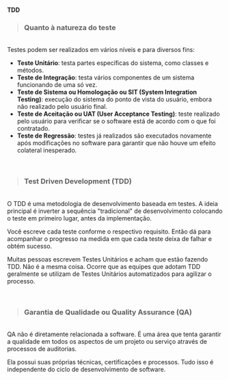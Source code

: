 **TDD**

> ### Quanto à natureza do teste

<br/>
Testes podem ser realizados em vários níveis e para diversos fins:

 - **Teste Unitário**: testa partes específicas do sistema, como classes e métodos.
 - **Teste de Integração**: testa vários componentes de um sistema funcionando de uma só vez.
 - **Teste de Sistema ou Homologação ou SIT (System Integration Testing)**: execução do sistema do ponto de vista do usuário, embora não realizado pelo usuário final.
 - **Teste de Aceitação ou UAT (User Acceptance Testing)**: teste realizado pelo usuário para verificar se o software está de acordo com o que foi contratado.
 - **Teste de Regressão**: testes já realizados são executados novamente após modificações no software para garantir que não houve um efeito colateral inesperado.
<br/>

> ### Test Driven Development (TDD)

<br/>
  O TDD é uma metodologia de desenvolvimento baseada em testes. A ideia principal é inverter a sequência "tradicional" de
desenvolvimento colocando o teste em primeiro lugar, antes da implementação.

  Você escreve cada teste conforme o respectivo requisito. Então dá para acompanhar o progresso na medida em que cada teste deixa
de falhar e obtém sucesso.

  Muitas pessoas escrevem Testes Unitários e acham que estão fazendo TDD. Não é a mesma coisa. Ocorre que as equipes que adotam 
TDD geralmente se utilizam de Testes Unitários automatizados para agilizar o processo.

<br/>

> ### Garantia de Qualidade ou Quality Assurance (QA)

<br/>
QA não é diretamente relacionada a software. É uma área que tenta garantir a qualidade em todos os aspectos de um projeto ou serviço através de processos de auditorias.

Ela possui suas próprias técnicas, certificações e processos. Tudo isso é independente do ciclo de desenvolvimento de software.
